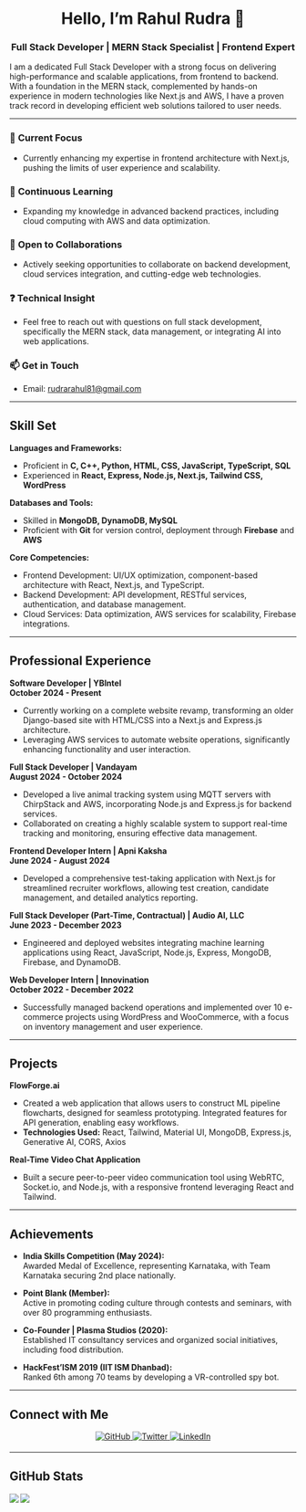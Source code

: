 # **<div align="center">Hello, I’m Rahul Rudra 👋</div>**

### <div align="center">Full Stack Developer | MERN Stack Specialist | Frontend Expert</div>

I am a dedicated Full Stack Developer with a strong focus on delivering high-performance and scalable applications, from frontend to backend. With a foundation in the MERN stack, complemented by hands-on experience in modern technologies like Next.js and AWS, I have a proven track record in developing efficient web solutions tailored to user needs.

---

### 🔭 **Current Focus**
- Currently enhancing my expertise in frontend architecture with Next.js, pushing the limits of user experience and scalability.
  
### 🌱 **Continuous Learning**
- Expanding my knowledge in advanced backend practices, including cloud computing with AWS and data optimization.

### 🤝 **Open to Collaborations**
- Actively seeking opportunities to collaborate on backend development, cloud services integration, and cutting-edge web technologies.

### ❓ **Technical Insight**
- Feel free to reach out with questions on full stack development, specifically the MERN stack, data management, or integrating AI into web applications.

### 📫 **Get in Touch**
- Email: [rudrarahul81@gmail.com](mailto:rudrarahul81@gmail.com)
  
---

## **Skill Set**

**Languages and Frameworks:**  
- Proficient in **C, C++, Python, HTML, CSS, JavaScript, TypeScript, SQL**
- Experienced in **React, Express, Node.js, Next.js, Tailwind CSS, WordPress**

**Databases and Tools:**
- Skilled in **MongoDB, DynamoDB, MySQL**
- Proficient with **Git** for version control, deployment through **Firebase** and **AWS**

**Core Competencies:**
- Frontend Development: UI/UX optimization, component-based architecture with React, Next.js, and TypeScript.
- Backend Development: API development, RESTful services, authentication, and database management.
- Cloud Services: Data optimization, AWS services for scalability, Firebase integrations.

---

## **Professional Experience**

**Software Developer | YBIntel**  
**October 2024 - Present**  
- Currently working on a complete website revamp, transforming an older Django-based site with HTML/CSS into a Next.js and Express.js architecture.
- Leveraging AWS services to automate website operations, significantly enhancing functionality and user interaction.

**Full Stack Developer | Vandayam**  
**August 2024 - October 2024**  
- Developed a live animal tracking system using MQTT servers with ChirpStack and AWS, incorporating Node.js and Express.js for backend services.
- Collaborated on creating a highly scalable system to support real-time tracking and monitoring, ensuring effective data management.

**Frontend Developer Intern | Apni Kaksha**  
**June 2024 - August 2024**  
- Developed a comprehensive test-taking application with Next.js for streamlined recruiter workflows, allowing test creation, candidate management, and detailed analytics reporting.

**Full Stack Developer (Part-Time, Contractual) | Audio AI, LLC**  
**June 2023 - December 2023**  
- Engineered and deployed websites integrating machine learning applications using React, JavaScript, Node.js, Express, MongoDB, Firebase, and DynamoDB.

**Web Developer Intern | Innovination**  
**October 2022 - December 2022**  
- Successfully managed backend operations and implemented over 10 e-commerce projects using WordPress and WooCommerce, with a focus on inventory management and user experience.

---

## **Projects**

**FlowForge.ai**  
- Created a web application that allows users to construct ML pipeline flowcharts, designed for seamless prototyping. Integrated features for API generation, enabling easy workflows.
- **Technologies Used:** React, Tailwind, Material UI, MongoDB, Express.js, Generative AI, CORS, Axios

**Real-Time Video Chat Application**  
- Built a secure peer-to-peer video communication tool using WebRTC, Socket.io, and Node.js, with a responsive frontend leveraging React and Tailwind.
  
---

## **Achievements**

- **India Skills Competition (May 2024):**  
   Awarded Medal of Excellence, representing Karnataka, with Team Karnataka securing 2nd place nationally.

- **Point Blank (Member):**  
   Active in promoting coding culture through contests and seminars, with over 80 programming enthusiasts.

- **Co-Founder | Plasma Studios (2020):**  
   Established IT consultancy services and organized social initiatives, including food distribution.

- **HackFest’ISM 2019 (IIT ISM Dhanbad):**  
   Ranked 6th among 70 teams by developing a VR-controlled spy bot.

---

## **Connect with Me**

<div align="center">
<a href="https://github.com/RahulRudra81" target="_blank">
<img src="https://img.shields.io/badge/github-%2324292e.svg?&style=for-the-badge&logo=github&logoColor=white" alt="GitHub" style="margin-bottom: 5px;" />
</a>
<a href="https://twitter.com/rudrarahul81" target="_blank">
<img src="https://img.shields.io/badge/twitter-%2300acee.svg?&style=for-the-badge&logo=twitter&logoColor=white" alt="Twitter" style="margin-bottom: 5px;" />
</a>
<a href="https://linkedin.com/in/rahul-r-604828130" target="_blank">
<img src="https://img.shields.io/badge/linkedin-%231E77B5.svg?&style=for-the-badge&logo=linkedin&logoColor=white" alt="LinkedIn" style="margin-bottom: 5px;" />
</a>
</div>

---

## **GitHub Stats**

<img src="https://github-readme-stats.vercel.app/api?username=RahulRudra81&show_icons=true&count_private=true&hide_border=true" align="left" />  
<img src="https://github-readme-stats.vercel.app/api/top-langs/?username=RahulRudra81&hide_border=true&layout=compact" align="left" /> 
